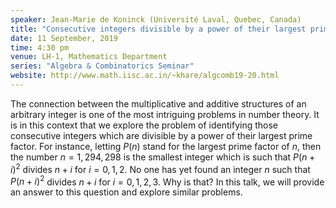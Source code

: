 ```yaml
---
speaker: Jean-Marie de Koninck (Université Laval, Quebec, Canada)
title: "Consecutive integers divisible by a power of their largest prime factor"
date: 11 September, 2019
time: 4:30 pm
venue: LH-1, Mathematics Department
series: "Algebra & Combinatorics Seminar"
website: http://www.math.iisc.ac.in/~khare/algcomb19-20.html
---
```


The connection between the multiplicative and additive structures of an arbitrary
integer is one of the most intriguing problems in number theory. It is in this
context that we explore the problem of identifying those consecutive integers
which are divisible by a power of their largest prime factor. For instance,
letting $P(n)$ stand for the largest prime factor of $n$, then the number
$n=1,294,298$ is the smallest integer which is such that $P(n+i)^2$ divides $n+i$
for $i=0,1,2$. No one has yet found an integer $n$ such that $P(n+i)^2$ divides
$n+i$ for $i=0,1,2,3$. Why is that? In this talk, we will provide an answer to
this question and explore similar problems.
